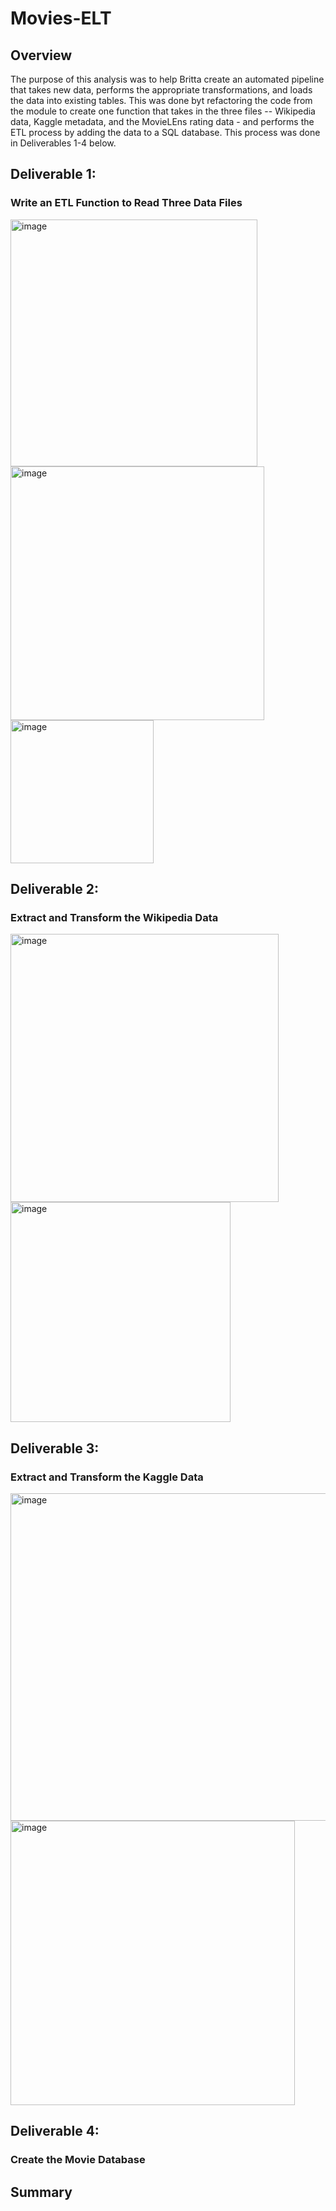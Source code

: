 # Movies-ELT
## Overview 
The purpose of this analysis was to help Britta create an automated pipeline that takes new data, performs the appropriate transformations, and loads the data into existing tables. This was done byt refactoring the code from the module to create one function that takes in the three files -- Wikipedia data, Kaggle metadata, and the MovieLEns rating data - and performs the ETL process by adding the data to a SQL database. This process was done in Deliverables 1-4 below.

## Deliverable 1: 
### Write an ETL Function to Read Three Data Files

<img width="395" alt="image" src="https://user-images.githubusercontent.com/111031608/193978232-b355b3b2-2857-4ae0-ba15-747c6fb88da0.png">

<img width="406" alt="image" src="https://user-images.githubusercontent.com/111031608/193978293-ec750fc5-b0d4-4608-a740-19070a294dea.png">

<img width="229" alt="image" src="https://user-images.githubusercontent.com/111031608/193978366-83e9108a-d68f-45c9-87a6-4aaebe48900d.png">


## Deliverable 2: 
### Extract and Transform the Wikipedia Data

<img width="429" alt="image" src="https://user-images.githubusercontent.com/111031608/193978424-3a8c7730-2e56-48c8-a637-0fabb8748bc9.png">

<img width="352" alt="image" src="https://user-images.githubusercontent.com/111031608/193978460-2aeaa67a-9ec6-4eb8-a45b-42a47c351abd.png">

## Deliverable 3: 
### Extract and Transform the Kaggle Data 

<img width="524" alt="image" src="https://user-images.githubusercontent.com/111031608/193978546-f4f53441-96d3-4def-a04a-24a053cf157d.png">

<img width="455" alt="image" src="https://user-images.githubusercontent.com/111031608/193978608-69992a4d-cc62-42f5-9d08-8a6f3a5a9f7e.png">


## Deliverable 4: 
### Create the Movie Database

## Summary 
